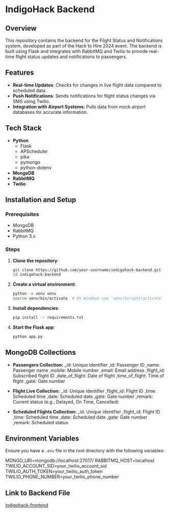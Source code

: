 # IndigoHack Backend

## Overview

This repository contains the backend for the Flight Status and Notifications system, developed as part of the Hack to Hire 2024 event. The backend is built using Flask and integrates with RabbitMQ and Twilio to provide real-time flight status updates and notifications to passengers.

## Features

- **Real-time Updates**: Checks for changes in live flight data compared to scheduled data.
- **Push Notifications**: Sends notifications for flight status changes via SMS using Twilio.
- **Integration with Airport Systems**: Pulls data from mock airport databases for accurate information.

## Tech Stack

- **Python**
  - Flask
  - APScheduler
  - pika
  - pymongo
  - python-dotenv
- **MongoDB**
- **RabbitMQ**
- **Twilio**

## Installation and Setup

### Prerequisites

- MongoDB
- RabbitMQ
- Python 3.x

### Steps

1. **Clone the repository**:
    ```bash
    git clone https://github.com/your-username/indigohack-backend.git
    cd indigohack-backend
    ```

2. **Create a virtual environment**:
    ```bash
    python -m venv venv
    source venv/bin/activate  # On Windows use `venv\Scripts\activate`
    ```

3. **Install dependencies**:
    ```bash
    pip install -r requirements.txt
    ```

4. **Start the Flask app**:
    ```bash
    python app.py
    ```

## MongoDB Collections


- **Passengers Collection:**
_id: Unique identifier ,id: Passenger ID ,name: Passenger name ,mobile: Mobile number ,email: Email address ,flight_id: Subscribed flight ID ,date_of_flight: Date of flight ,time_of_flight: Time of flight ,gate: Gate number


- **Flight Live Collection:**
_id: Unique identifier ,flight_id: Flight ID ,time: Scheduled time ,date: Scheduled date ,gate: Gate number ,remark: Current status (e.g., Delayed, On Time, Cancelled) 

- **Scheduled Flights Collection:**
_id: Unique identifier ,flight_id: Flight ID ,time: Scheduled time ,date: Scheduled date ,gate: Gate number ,remark: Scheduled status

## Environment Variables

Ensure you have a `.env` file in the root directory with the following variables:

MONGO_URI=mongodb://localhost:27017/
RABBITMQ_HOST=localhost
TWILIO_ACCOUNT_SID=your_twilio_account_sid
TWILIO_AUTH_TOKEN=your_twilio_auth_token
TWILIO_PHONE_NUMBER=your_twilio_phone_number

## Link to Backend File 
[indigohack-frontend](https://github.com/iamnandini/indigohack-frontend)
